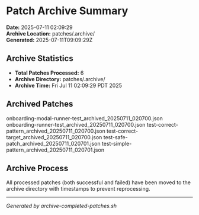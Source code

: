 # Patch Archive Summary

**Date:** 2025-07-11 02:09:29  
**Archive Location:** patches/.archive/  
**Generated:** 2025-07-11T09:09:29Z  

## Archive Statistics

- **Total Patches Processed:**        6
- **Archive Directory:** patches/.archive/
- **Archive Time:** Fri Jul 11 02:09:29 PDT 2025

## Archived Patches

onboarding-modal-runner-test_archived_20250711_020700.json
onboarding-runner-test_archived_20250711_020700.json
test-correct-pattern_archived_20250711_020700.json
test-correct-target_archived_20250711_020700.json
test-safe-patch_archived_20250711_020701.json
test-simple-pattern_archived_20250711_020701.json

## Archive Process

All processed patches (both successful and failed) have been moved to the archive directory with timestamps to prevent reprocessing.

---
*Generated by archive-completed-patches.sh*
